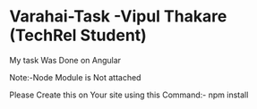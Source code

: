 # Varahai-Task -Vipul Thakare (TechRel Student)


 My task Was Done on Angular  


 Note:-Node Module is Not attached 


 Please Create this on Your site using this Command:- npm install 

